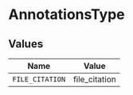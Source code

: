 # AnnotationsType


## Values

| Name            | Value           |
| --------------- | --------------- |
| `FILE_CITATION` | file_citation   |